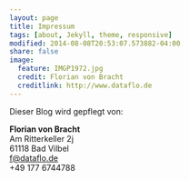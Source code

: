 ```yaml
---
layout: page
title: Impressum
tags: [about, Jekyll, theme, responsive]
modified: 2014-08-08T20:53:07.573882-04:00
share: false
image:
  feature: IMGP1972.jpg
  credit: Florian von Bracht
  creditlink: http://www.dataflo.de
---
```


Dieser Blog wird gepflegt von:

**Florian von Bracht**  
Am Ritterkeller 2j  
61118 Bad Vilbel  
f@dataflo.de  
+49 177 6744788
